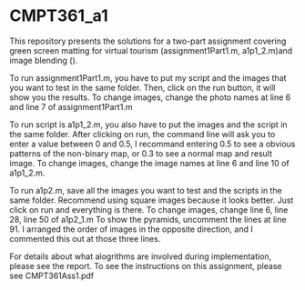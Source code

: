 # CMPT361_a1
This repository presents the solutions for a two-part assignment covering green screen matting for virtual tourism (assignment1Part1.m, a1p1_2.m)and image blending ().

To run assignment1Part1.m, you have to put my script and the images that you want to test in the same folder. Then, click on the run button, it will show you the results. To change images, change the photo names at line 6 and line 7 of assignment1Part1.m

To run script is a1p1_2.m, you also have to put the images and the script in the same folder. After clicking on run, the command line will ask you to enter a value between 0 and 0.5, I recommand entering 0.5 to see a obvious patterns of the non-binary map, or 0.3 to see a normal map and result image. To change images, change the image names at line 6 and line 10 of a1p1_2.m.

To  run a1p2.m, save all the images you want to test and the scripts in the same folder. Recommend using square images because it looks better. Just click on run and everything is there. To change
images, change line 6, line 28, line 50 of a1p2_1.m To show the pyramids, uncomment the lines at line 91. I arranged the order of images in the opposite direction, and I commented this out at those
three lines.

For details about what alogrithms are involved during implementation, please see the report. To see the instructions on this assignment, please see CMPT361Ass1.pdf
